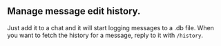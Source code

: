 ## Manage message edit history.
Just add it to a chat and it will start logging messages to a .db file.
When you want to fetch the history for a message, reply to it with `/history`.

